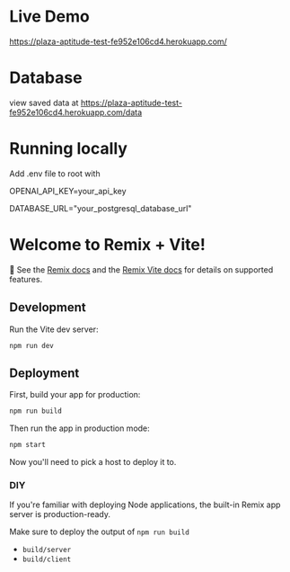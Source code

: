 # Live Demo

https://plaza-aptitude-test-fe952e106cd4.herokuapp.com/

# Database

view saved data at https://plaza-aptitude-test-fe952e106cd4.herokuapp.com/data

# Running locally

Add .env file to root with

OPENAI_API_KEY=your_api_key

DATABASE_URL="your_postgresql_database_url"

# Welcome to Remix + Vite!

📖 See the [Remix docs](https://remix.run/docs) and the [Remix Vite docs](https://remix.run/docs/en/main/guides/vite) for details on supported features.

## Development

Run the Vite dev server:

```shellscript
npm run dev
```

## Deployment

First, build your app for production:

```sh
npm run build
```

Then run the app in production mode:

```sh
npm start
```

Now you'll need to pick a host to deploy it to.

### DIY

If you're familiar with deploying Node applications, the built-in Remix app server is production-ready.

Make sure to deploy the output of `npm run build`

- `build/server`
- `build/client`
